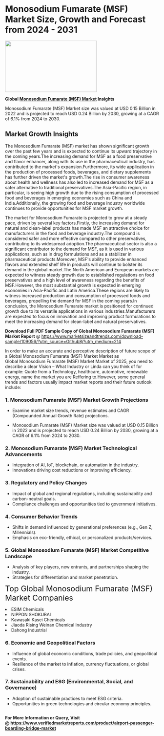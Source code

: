<H1>Monosodium Fumarate (MSF) Market Size, Growth and Forecast from 2024 - 2031</H1><img class="aligncenter size-medium wp-image-584254" src="https://thirdeyenews.in/wp-content/uploads/2024/09/Global-Market-Research-300x168.jpeg" alt="" width="300" height="168" /><p><strong>Global&nbsp;<a href="https://www.marketsizeandtrends.com/download-sample/109056/?utm_source=Github8j?utm_medium=214">Monosodium Fumarate (MSF) Market</a> Insights</strong></p><p>Monosodium Fumarate (MSF) Market size was valued at USD 0.15 Billion in 2022 and is projected to reach USD 0.24 Billion by 2030, growing at a CAGR of 6.1% from 2024 to 2030.</p><p><h2>Market Growth Insights</h2> <p>The Monosodium Fumarate (MSF) market has shown significant growth over the past few years and is expected to continue its upward trajectory in the coming years.The increasing demand for MSF as a food preservative and flavor enhancer, along with its use in the pharmaceutical industry, has contributed to the market's expansion.Furthermore, its wide application in the production of processed foods, beverages, and dietary supplements has further driven the market's growth.The rise in consumer awareness about health and wellness has also led to increased demand for MSF as a safer alternative to traditional preservatives.The Asia-Pacific region, in particular, is seeing high growth due to the rising consumption of processed food and beverages in emerging economies such as China and India.Additionally, the growing food and beverage industry worldwide continues to provide opportunities for MSF market growth.</p> <p>The market for Monosodium Fumarate is projected to grow at a steady pace, driven by several key factors.Firstly, the increasing demand for natural and clean-label products has made MSF an attractive choice for manufacturers in the food and beverage industry.The compound is considered safer and more effective compared to other preservatives, contributing to its widespread adoption.The pharmaceutical sector is also a significant contributor to the demand for MSF, as it is used in various applications, such as in drug formulations and as a stabilizer in pharmaceutical products.Moreover, MSF's ability to provide enhanced flavors and extended shelf life in products will continue to bolster its demand in the global market.The North American and European markets are expected to witness steady growth due to established regulations on food preservatives and a high level of awareness regarding the benefits of MSF.However, the most substantial growth is expected in emerging economies in Asia-Pacific and Latin America.These regions are likely to witness increased production and consumption of processed foods and beverages, propelling the demand for MSF in the coming years.In conclusion, the Monosodium Fumarate market is positioned for continued growth due to its versatile applications in various industries.Manufacturers are expected to focus on innovation and improving product formulations to meet the increasing demand for clean-label and natural preservatives.</p> <p><span class=""><strong>Download Full PDF Sample Copy of Global Monosodium Fumarate (MSF) Market Report</strong> @ <a href="https://www.marketsizeandtrends.com/download-sample/109056/?utm_source=Github8j?utm_medium=214" target="_blank">https://www.marketsizeandtrends.com/download-sample/109056/?utm_source=Github8j?utm_medium=214</a></span></p><p>In order to make an accurate and perceptive description of future scope of a Global&nbsp;Monosodium Fumarate (MSF) Market Market as Global&nbsp;Monosodium Fumarate (MSF) Market Market of 2025, you need to describe a clear Vision &ndash; What Industry or Linda can you think of for example: Quote from a Technology, healthcare, automotive, renewable energy, name the market you are Reffering to.However, some general trends and factors usually impact market reports and their future outlook include:</p><h3>1.&nbsp;<strong>Monosodium Fumarate (MSF) Market Growth Projections</strong></h3><ul><li>Examine market size trends, revenue estimates and CAGR (Compounded Annual Growth Rate) projections.</li><li><p>Monosodium Fumarate (MSF) Market size was valued at USD 0.15 Billion in 2022 and is projected to reach USD 0.24 Billion by 2030, growing at a CAGR of 6.1% from 2024 to 2030.</p></li></ul><h3>2.&nbsp;<strong>Monosodium Fumarate (MSF) Market Technological Advancements</strong></h3><ul><li>Integration of AI, IoT, blockchain, or automation in the industry.</li><li>Innovations driving cost reductions or improving efficiency.</li></ul><h3>3.&nbsp;<strong>Regulatory and Policy Changes</strong></h3><ul><li>Impact of global and regional regulations, including sustainability and carbon-neutral goals.</li><li>Compliance challenges and opportunities tied to government initiatives.</li></ul><h3>4.&nbsp;<strong>Consumer Behavior Trends</strong></h3><ul><li>Shifts in demand influenced by generational preferences (e.g., Gen Z, Millennials).</li><li>Emphasis on eco-friendly, ethical, or personalized products/services.</li></ul><h3>5.&nbsp;<strong>Global Monosodium Fumarate (MSF) Market Competitive Landscape</strong></h3><ul><li>Analysis of key players, new entrants, and partnerships shaping the industry.</li><li>Strategies for differentiation and market penetration.</li></ul><p data-pm-slice="1 1 []"><span style="color: inherit; font-family: inherit; font-size: 25px;">Top Global Monosodium Fumarate (MSF) Market Companies</span></p><div class="" data-test-id=""><p><li>ESIM Chemicals</li><li> NIPPON SHOKUBAI</li><li> Kawasaki Kasei Chemicals</li><li> Jiaoda Rising Weinan Chemical Industry</li><li> Dahong Industrial</li></p></div><h3>6.&nbsp;<strong>Economic and Geopolitical Factors</strong></h3><ul><li>Influence of global economic conditions, trade policies, and geopolitical events.</li><li>Resilience of the market to inflation, currency fluctuations, or global crises.</li></ul><h3>7.&nbsp;<strong>Sustainability and ESG (Environmental, Social, and Governance)</strong></h3><ul><li>Adoption of sustainable practices to meet ESG criteria.</li><li>Opportunities in green technologies and circular economy principles.</li></ul><h2><strong style="font-size: 14px;">For More Information or Query, Visit @&nbsp;</strong><a style="background-color: #ffffff; font-size: 14px;" href="https://www.marketsizeandtrends.com/report/monosodium-fumarate-msf-market/" target="_blank">https://www.verifiedmarketreports.com/product/airport-passenger-boarding-bridge-market</a></h2>